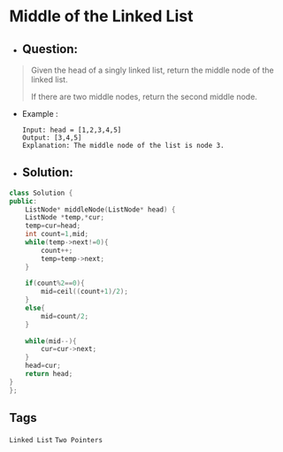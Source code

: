 # Middle of the Linked List
- ## Question:
>Given the head of a singly linked list, return the middle node of the linked list.
>
>If there are two middle nodes, return the second middle node.

- Example :

      Input: head = [1,2,3,4,5]
      Output: [3,4,5]
      Explanation: The middle node of the list is node 3.
      
- ## Solution:
```cpp
class Solution {
public:
    ListNode* middleNode(ListNode* head) {
    ListNode *temp,*cur;
    temp=cur=head;
    int count=1,mid;
    while(temp->next!=0){
        count++;
        temp=temp->next;
    }
    
    if(count%2==0){
        mid=ceil((count+1)/2);
    }
    else{
        mid=count/2;
    }
    
    while(mid--){
        cur=cur->next;
    }
    head=cur;
    return head;
}
};
```
## Tags
`Linked List` `Two Pointers`
